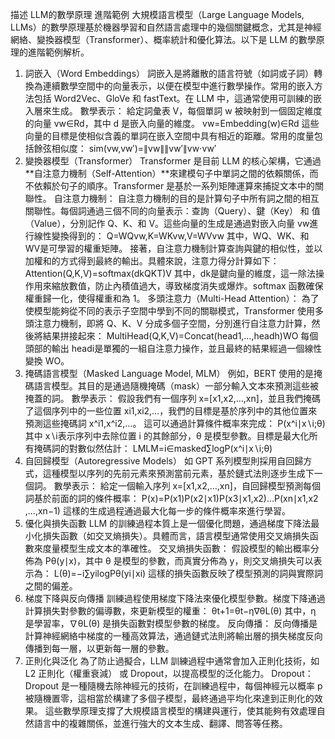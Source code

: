 描述 LLM的數學原理 進階範例
大規模語言模型（Large Language Models, LLMs）的數學原理基於機器學習和自然語言處理中的幾個關鍵概念，尤其是神經網絡、變換器模型（Transformer）、概率統計和優化算法。以下是 LLM 的數學原理的進階範例解析。
1. 詞嵌入（Word Embeddings）
詞嵌入是將離散的語言符號（如詞或子詞）轉換為連續數學空間中的向量表示，以便在模型中進行數學操作。常用的嵌入方法包括 Word2Vec、GloVe 和 fastText。在 LLM 中，這通常使用可訓練的嵌入層來生成。
數學表示：
給定詞彙表 V，每個單詞 w 被映射到一個固定維度的向量 vw​∈Rd，其中 d 是嵌入向量的維度。
vw​=Embedding(w)∈Rd
這些向量的目標是使相似含義的單詞在嵌入空間中具有相近的距離。常用的度量包括餘弦相似度：
sim(vw​,vw′​)=∥vw​∥∥vw′​∥vw​⋅vw′​​
2. 變換器模型（Transformer）
Transformer 是目前 LLM 的核心架構，它通過**自注意力機制（Self-Attention）**來建模句子中單詞之間的依賴關係，而不依賴於句子的順序。Transformer 是基於一系列矩陣運算來捕捉文本中的關聯性。
自注意力機制：
自注意力機制的目的是計算句子中所有詞之間的相互關聯性。每個詞通過三個不同的向量表示：查詢（Query）、鍵（Key） 和 值（Value），分別記作 Q、K、和 V。這些向量的生成是通過對嵌入向量 vw​ 進行線性變換得到的：
Q=WQ​vw​,K=WK​vw​,V=WV​vw​
其中，WQ​、WK​、和 WV​ 是可學習的權重矩陣。
接著，自注意力機制計算查詢與鍵的相似性，並以加權和的方式得到最終的輸出。具體來說，注意力得分計算如下：
Attention(Q,K,V)=softmax(dk​​QKT​)V
其中，dk​ 是鍵向量的維度，這一除法操作用來縮放數值，防止內積值過大，導致梯度消失或爆炸。softmax 函數確保權重歸一化，使得權重和為 1。
多頭注意力（Multi-Head Attention）：
為了使模型能夠從不同的表示子空間中學到不同的關聯模式，Transformer 使用多頭注意力機制，即將 Q、K、V 分成多個子空間，分別進行自注意力計算，然後將結果拼接起來：
MultiHead(Q,K,V)=Concat(head1​,…,headh​)WO​
每個頭部的輸出 headi​ 是單獨的一組自注意力操作，並且最終的結果經過一個線性變換 WO​。
3. 掩碼語言模型（Masked Language Model, MLM）
例如，BERT 使用的是掩碼語言模型。其目的是通過隨機掩碼（mask）一部分輸入文本來預測這些被掩蓋的詞。
數學表示：
假設我們有一個序列 x=[x1​,x2​,…,xn​]，並且我們掩碼了這個序列中的一些位置 xi1​​,xi2​​,…，我們的目標是基於序列中的其他位置來預測這些掩碼詞 x^i1​​,x^i2​​,…。
這可以通過計算條件概率來完成：
P(x^i​∣x∖i​;θ)
其中 x∖i​ 表示序列中去除位置 i 的其餘部分，θ 是模型參數。目標是最大化所有掩碼詞的對數似然估計：
LMLM​=i∈masked∑​logP(x^i​∣x∖i​;θ)
4. 自回歸模型（Autoregressive Models）
如 GPT 系列模型則採用自回歸方式，這種模型以序列的先前元素來預測當前元素，基於鏈式法則逐步生成下一個詞。
數學表示：
給定一個輸入序列 x=[x1​,x2​,…,xn​]，自回歸模型預測每個詞基於前面的詞的條件概率：
P(x)=P(x1​)P(x2​∣x1​)P(x3​∣x1​,x2​)…P(xn​∣x1​,x2​,…,xn−1​)
這樣的生成過程通過最大化每一步的條件概率來進行學習。
5. 優化與損失函數
LLM 的訓練過程本質上是一個優化問題，通過梯度下降法最小化損失函數（如交叉熵損失）。具體而言，語言模型通常使用交叉熵損失函數來度量模型生成文本的準確性。
交叉熵損失函數：
假設模型的輸出概率分佈為 Pθ​(y∣x)，其中 θ 是模型的參數，而真實分佈為 y，則交叉熵損失可以表示為：
L(θ)=−i∑​yi​logPθ​(yi​∣xi​)
這樣的損失函數反映了模型預測的詞與實際詞之間的偏差。
6. 梯度下降與反向傳播
訓練過程使用梯度下降法來優化模型參數。梯度下降通過計算損失對參數的偏導數，來更新模型的權重：
θt+1​=θt​−η∇θ​L(θ)
其中，η 是學習率，∇θ​L(θ) 是損失函數對模型參數的梯度。
反向傳播：
反向傳播是計算神經網絡中梯度的一種高效算法，通過鏈式法則將輸出層的損失梯度反向傳播到每一層，以更新每一層的參數。
7. 正則化與泛化
為了防止過擬合，LLM 訓練過程中通常會加入正則化技術，如L2 正則化（權重衰減） 或 Dropout，以提高模型的泛化能力。
Dropout：
Dropout 是一種隨機去除神經元的技術，在訓練過程中，每個神經元以概率 p 被隨機置零，這相當於構建了多個子模型，最終通過平均化來達到正則化的效果。
這些數學原理支撐了大規模語言模型的構建與運行，使其能夠有效處理自然語言中的複雜關係，並進行強大的文本生成、翻譯、問答等任務。
